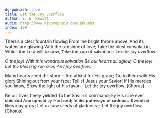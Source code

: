 ```yaml
---
dg-publish: true
title: Let the Joy Overflow
author: E. E. Hewitt
audio: http://www.kjvprophecy.com/199.mp3
index: 199
---
```


There’s a clear fountain flowing
From the bright throne above,
And its waters are glowing
With the sunshine of love;
Take the blest consolation,
Which the Lord will bestow,
Take the cup of salvation -
Let the joy overflow.

*O the joy!
With this wondrous salvation
Be our hearts all aglow;
O the joy!
Let the blessing run over,
And joy overflow.*

Many hearts need the story—
Are athirst for His grace;
Go to them with His glory
Shining out from your face;
Tell of Jesus your Savior!
If His mercies you know,
Show the light of His favor—
Let the joy overflow. [Chorus]

Be our lives freely yielded
To the Savior’s command;
By His care ever shielded
And upheld by His hand;
In the pathways of sadness,
Sweetest lilies may grow;
Let us sow seeds of gladness—
Let the joy overflow. [Chorus]